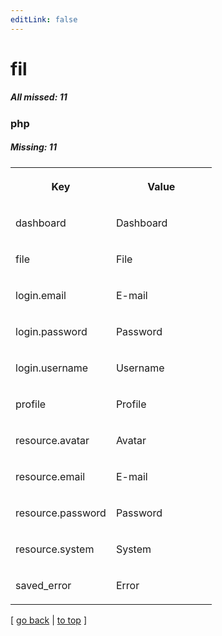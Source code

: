 ```yaml
---
editLink: false
---
```


# fil

##### All missed: 11


### php

##### Missing: 11

<table width="100%">
<tr><th width="50%">

Key

</th><th width="50%">

Value

</th></tr>
<tr><td width="50%">

dashboard

</td><td width="50%">

Dashboard

</td></tr>
<tr><td width="50%">

file

</td><td width="50%">

File

</td></tr>
<tr><td width="50%">

login.email

</td><td width="50%">

E-mail

</td></tr>
<tr><td width="50%">

login.password

</td><td width="50%">

Password

</td></tr>
<tr><td width="50%">

login.username

</td><td width="50%">

Username

</td></tr>
<tr><td width="50%">

profile

</td><td width="50%">

Profile

</td></tr>
<tr><td width="50%">

resource.avatar

</td><td width="50%">

Avatar

</td></tr>
<tr><td width="50%">

resource.email

</td><td width="50%">

E-mail

</td></tr>
<tr><td width="50%">

resource.password

</td><td width="50%">

Password

</td></tr>
<tr><td width="50%">

resource.system

</td><td width="50%">

System

</td></tr>
<tr><td width="50%">

saved_error

</td><td width="50%">

Error

</td></tr>
</table>

[ [go back](../status.md) | [to top](#) ]

